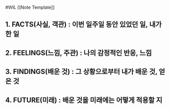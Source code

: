 #WIL [[Note Template]]
## 1. FACTS(사실, 객관) : 이번 일주일 동안 있었던 일, 내가 한 일


## 2. FEELINGS(느낌, 주관) : 나의 감정적인 반응, 느낌


## 3. FINDINGS(배운 것) : 그 상황으로부터 내가 배운 것, 얻은 것


## 4. FUTURE(미래) : 배운 것을 미래에는 어떻게 적용할 지
